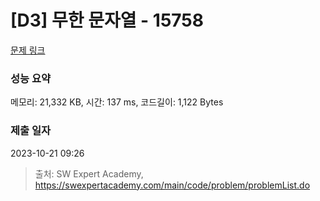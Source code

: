 # [D3] 무한 문자열 - 15758 

[문제 링크](https://swexpertacademy.com/main/code/problem/problemDetail.do?contestProbId=AYP5JmsqcngDFATW) 

### 성능 요약

메모리: 21,332 KB, 시간: 137 ms, 코드길이: 1,122 Bytes

### 제출 일자

2023-10-21 09:26



> 출처: SW Expert Academy, https://swexpertacademy.com/main/code/problem/problemList.do